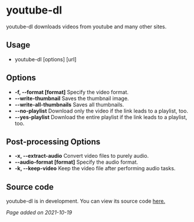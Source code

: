 # youtube-dl
youtube-dl downloads videos from youtube and many other sites.

## Usage
- youtube-dl [options] [url]

## Options
- **-f, --format [format]** Specify the video format.
- **--write-thumbnail** Saves the thumbnail image.
- **--write-all-thumbnails** Saves all thumbnails.
- **--no-playlist** Download only the video if the link leads to a playlist,
too.
- **--yes-playlist** Download the entire playlist if the link leads to a
playlist, too.

## Post-processing Options
- **-x, --extract-audio** Convert video files to purely audio.
- **--audio-format [format]** Specify the audio format.
- **-k, --keep-video** Keep the video file after performing audio tasks.

## Source code
youtube-dl is in development. You can view its source code
[here.](https://github.com/ytdl-org/youtube-dl)

*Page added on 2021-10-19*


